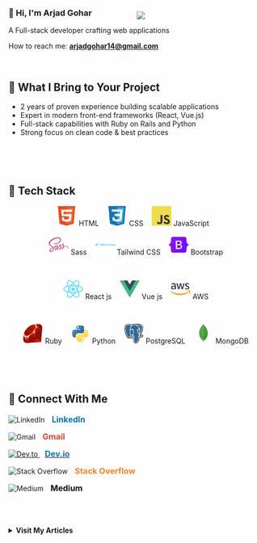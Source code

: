 <img align="right" width="250" src="https://cdn.dribbble.com/users/1162077/screenshots/3848914/programmer.gif" style="margin-top: 30px"/>

<h3>👋 Hi, I'm Arjad Gohar</h3>
<p> A Full-stack developer crafting web applications </p>
<p align="left"> How to reach me: <a href="mailto:arjadgohar14@gmail.com"><strong>arjadgohar14@gmail.com</strong></a></p>
<br>

## 🚀 What I Bring to Your Project

- 2 years of proven experience building scalable applications
- Expert in modern front-end frameworks (React, Vue.js)  
- Full-stack capabilities with Ruby on Rails and Python
- Strong focus on clean code & best practices
<br>
<br>
<br>

## 🌟 Tech Stack

<p align="center">
  <img src="https://raw.githubusercontent.com/devicons/devicon/master/icons/html5/html5-original.svg" alt="HTML" width="40" height="40"/> HTML &nbsp;&nbsp;
  <img src="https://raw.githubusercontent.com/devicons/devicon/master/icons/css3/css3-original.svg" alt="CSS" width="40" height="40"/> CSS &nbsp;&nbsp;
  <img src="https://raw.githubusercontent.com/devicons/devicon/master/icons/javascript/javascript-original.svg" alt="JavaScript" width="40" height="40"/> JavaScript &nbsp;&nbsp;
</p>
<p align="center">
  <img src="https://raw.githubusercontent.com/devicons/devicon/master/icons/sass/sass-original.svg" alt="Sass" width="40" height="40"/> Sass &nbsp;&nbsp;
  <img src="https://raw.githubusercontent.com/devicons/devicon/master/icons/tailwindcss/tailwindcss-plain-wordmark.svg" alt="Tailwind" width="40" height="40"/> Tailwind CSS  &nbsp;&nbsp;
  <img src="https://raw.githubusercontent.com/devicons/devicon/master/icons/bootstrap/bootstrap-original.svg" alt="Bootstrap" width="40" height="40"/> Bootstrap
</p>
<br>
<p align="center">
  <img src="https://raw.githubusercontent.com/devicons/devicon/master/icons/react/react-original.svg" alt="React" width="40" height="40"/> React js &nbsp;&nbsp;
  <img src="https://raw.githubusercontent.com/devicons/devicon/master/icons/vuejs/vuejs-original.svg" alt="Vue.js" width="40" height="40"/> Vue js  &nbsp;&nbsp;
  <img src="https://raw.githubusercontent.com/devicons/devicon/master/icons/amazonwebservices/amazonwebservices-original-wordmark.svg" alt="AWS" width="40" height="40"/> AWS  
</p>
<br>
<p align="center">
  <img src="https://raw.githubusercontent.com/devicons/devicon/master/icons/ruby/ruby-original.svg" alt="Ruby" width="40" height="40"/> Ruby &nbsp;&nbsp;
  <img src="https://raw.githubusercontent.com/devicons/devicon/master/icons/python/python-original.svg" alt="Python" width="40" height="40"/> Python &nbsp;&nbsp;
  <img src="https://raw.githubusercontent.com/devicons/devicon/master/icons/postgresql/postgresql-original.svg" alt="PostgreSQL" width="40" height="40"/> PostgreSQL &nbsp;&nbsp;
  <img src="https://raw.githubusercontent.com/devicons/devicon/master/icons/mongodb/mongodb-original.svg" alt="MongoDB" width="40" height="40"/> MongoDB  
</p>
<br>
<br>
<br>

## 🤝 Connect With Me  

<p>
  <a href="https://www.linkedin.com/in/arjad/" target="_blank" style="text-decoration: none;">
    <img src="https://img.icons8.com/color/48/000000/linkedin.png" alt="LinkedIn" height="40" width="40" />
    <span style="margin-left: 10px; font-size: 16px; font-weight: bold; color: #0e76a8;">LinkedIn</span>
  </a>
</p>
<p>
  <a href="mailto:arjadgohar14@gmail.com" target="_blank" style="text-decoration: none;">
    <img src="https://img.icons8.com/color/48/000000/gmail.png" alt="Gmail" height="40" width="40" />
    <span style="margin-left: 10px; font-size: 16px; font-weight: bold; color: #D44638;">Gmail</span>
  </a>
</p>
<p>
  <a href="https://dev.to/arjad_gohar_f6d9b8938c997" target="_blank">
    <img src="https://d2fltix0v2e0sb.cloudfront.net/dev-badge.svg" alt="Dev.to" height="40" width="40" />
    <span style="margin-left: 10px; font-size: 16px; font-weight: bold; color: #0e76a8;">Dev.io</span>
  </a>
</p>
<p>
  <a href="https://stackoverflow.com/users/17586383/arjad-gohar" target="_blank" style="text-decoration: none;">
    <img src="https://img.icons8.com/color/48/000000/stackoverflow.png" alt="Stack Overflow" height="40" width="40" />
    <span style="margin-left: 10px; font-size: 16px; font-weight: bold; color: #F48024;">Stack Overflow</span>
  </a>
</p>
<p>
  <a href="https://medium.com/@arjadgohar14" target="_blank" style="text-decoration: none;">
    <img src="https://img.icons8.com/color/48/000000/medium-monogram.png" alt="Medium" height="40" width="40" />
    <span style="margin-left: 10px; font-size: 16px; font-weight: bold; color: #12100E;">Medium</span>
  </a>
</p>
<br>
<br>
<br>

<details>
  <summary><b>Visit My Articles</b></summary>
  <p> I use to write tech articles on Medium, as well as dev.io </p>
  <ul>
    <li> Netflix Modal: https://medium.com/@arjadgohar14/inside-the-code-exploring-the-architecture-of-netflix-episode-1-4f3bc631ba8f </li>
    <li> Tailwind Magic: https://medium.com/@arjadgohar14/why-tailwindcss-is-the-future-of-front-end-design-lets-discuss-5800ce368851</li>
  </ul>
</details>
                  
